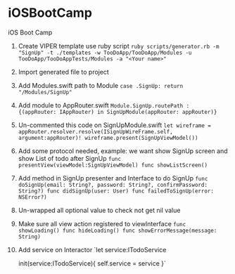 # iOSBootCamp
iOS Boot Camp

1. Create VIPER template use ruby script
    `ruby scripts/generator.rb -m "SignUp" -t ./templates -w TooDoApp/TooDoApp/Modules -u TooDoApp/TooDoAppTests/Modules -a "<Your name>"`
2. Import generated file to project
3. Add Modules.swift path to Module
    `case .SignUp:
      return "/Modules/SignUp"`
4. Add module to AppRouter.swift
    `Module.SignUp.routePath : {(appRouter: IAppRouter) in SignUpModule(appRouter: appRouter)}`
5. Un-commented this code on SignUpModule.swift
    `let wireframe = appRouter.resolver.resolve(ISignUpWireFrame.self, argument:appRouter)!
     wireframe.present(SignUpViewModel())`
6. Add some protocol needed, example: we want show SignUp screen  and show List of todo after SignUp
    `func presentView(viewModel:SignUpViewModel)
     func showListScreen()`
7. Add method in SignUp presenter and Interface to do SignUp
    `func doSignUp(email: String?, password: String?, confirmPassword: String?)
     func didSignUp(user: User)
     func failedToSignUp(error: NSError?)`
8. Un-wrapped all optional value to check not get nil value
9. Make sure all view action registered to viewInterface
    `func showLoading()
     func hideLoading()
     func showErrorMessage(message: String)`
10. Add service on Interactor
    `let service:ITodoService
    
     init(service:ITodoService){
       self.service = service
     }`
